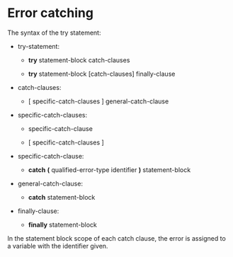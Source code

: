 

Error catching
==============

The syntax of the try statement:

-   try-statement:

    -   **try** statement-block catch-clauses

    -   **try** statement-block [catch-clauses] finally-clause

-   catch-clauses:

    -   [ specific-catch-clauses ] general-catch-clause


-   specific-catch-clauses:

    -   specific-catch-clause

    -   [ specific-catch-clauses ]

-   specific-catch-clause:

    -   **catch** **(** qualified-error-type identifier **)** statement-block


-   general-catch-clause:

    -   **catch** statement-block


-   finally-clause:

    -   **finally** statement-block

In the statement block scope of each catch clause, the error is assigned to a variable with the identifier given.

